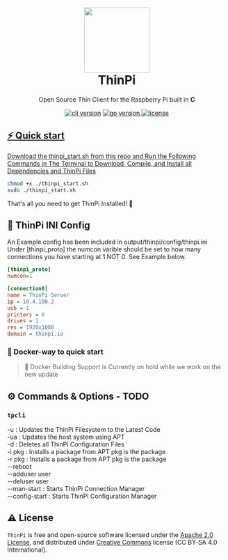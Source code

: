 <h1 align="center">
  <img src="https://github.com/kmendell/thinpi/raw/master/assets/logo/icon-colors.png" width="150px"/><br/>
  ThinPi
</h1>
<p align="center">Open Source Thin Client for the Raspberry Pi built in <b>C</b>

<p align="center"><a href="https://github.com/create-go-app/cli/releases" target="_blank"><img src="https://img.shields.io/badge/version-v0.3.0(DEV)-pink?style=for-the-badge&logo=none" alt="cli version" /></a>&nbsp;<a href="https://pkg.go.dev/github.com/create-go-app/cli/v2?tab=doc" target="_blank"><img src="https://img.shields.io/badge/C-C17+-00ADD8?style=for-the-badge&logo=C" alt="go version" /></a><a href="" target="_blank">&nbsp;<img src="https://img.shields.io/badge/license-apache_2.0-red?style=for-the-badge&logo=none" alt="license" /></p>

## ⚡️ Quick start

Download the thinpi_start.sh from this repo and Run the Following Commands in The Terminal to Download, Compile, and Install all Dependencies and ThinPi Files

```bash
chmod +x ./thinpi_start.sh
sudo ./thinpi_start.sh
```

That's all you need to get ThinPi Installed! 🎉

## 📝 ThinPi INI Config

An Example config has been included in output/thinpi/config/thinpi.ini
Under [thinpi_proto] the numcon varible should be set to how many connections you have starting at 1 NOT 0. See Example below.

```ini
[thinpi_proto]
numcon=1

[connection0]
name = ThinPi Server
ip = 10.4.100.2
usb = 1
printers = 0
drives = 1
res = 1920x1080
domain = thinpi.io
```

### 🐳 Docker-way to quick start

> 🔔 Docker Building Support is Currently on hold while we work on the new update

## ⚙️ Commands & Options - TODO

### `tpcli`

-u : Updates the ThinPi Filesystem to the Latest Code<br>
-ua : Updates the host system using APT<br>
-d : Deletes all ThinPi Configuration Files<br>
-i pkg : Installs a package from APT pkg is the package<br>
-r pkg : Installs a package from APT pkg is the package<br>
--reboot<br>
--adduser user<br>
--deluser user<br>
--man-start : Starts ThinPi Connection Manager<br>
--config-start : Starts ThinPi Configuration Manager<br>

## ⚠️ License

`ThinPi` is free and open-source software licensed under the [Apache 2.0 License](https://github.com/kmendell/thinpi/blob/master/LICENSE), and distributed under [Creative Commons](https://creativecommons.org/licenses/by-sa/4.0/) license (CC BY-SA 4.0 International).

